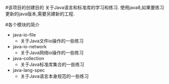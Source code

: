 #该项目的创建目的
关于Java语言和标准库的学习和练习.
使用java8,如果要练习更新的java版本,需要另建新的工程.

#各个模块的简介
- java-io-file
  - 关于Java文件io操作的一些练习
- java-io-network
  - 关于Java网络io操作的一些练习
- java-collection
  - 关于Java标准库集合的一些练习
- java-lang-spec
    - 关于Java语言本身规范的一些练习